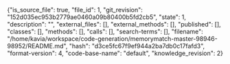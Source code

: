 {"is_source_file": true, "file_id": 1, "git_revision": "152d035ec953b2779ae0460a09b80400b5fd2cb5", "state": 1, "description": "", "external_files": [], "external_methods": [], "published": [], "classes": [], "methods": [], "calls": [], "search-terms": [], "filename": "/home/kavia/workspace/code-generation/memorymatch-master-98946-98952/README.md", "hash": "d3ce5fc67f9ef944a2ba7db0c17fafd3", "format-version": 4, "code-base-name": "default", "knowledge_revision": 2}